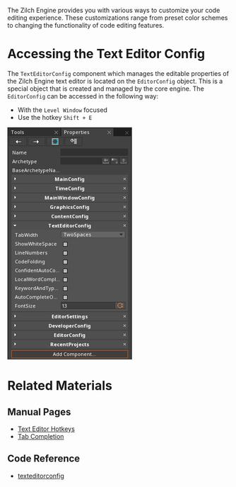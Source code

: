 The Zilch Engine provides you with various ways to customize your code editing experience. These customizations range from preset color schemes to changing the functionality of code editing features.

 # Accessing the Text Editor Config
The `TextEditorConfig` component which manages the editable properties of the Zilch Engine text editor is located on the `EditorConfig` object. This is a special object that is created and managed by the core engine. The `EditorConfig` can be accessed in the following way:

 - With the `Level Window` focused
  - Use the hotkey `Shift + E`



![image](https://raw.githubusercontent.com/ZilchEngine/ZilchFiles/master/doc_files/47407.png)


 # Related Materials
 ## Manual Pages
- [Text Editor Hotkeys](https://github.com/ZilchEngine/ZilchDocs/blob/master/zilch_editor_documentation/zeromanual/editor/texteditor/texteditorhotkeys.markdown)
- [Tab Completion](https://github.com/ZilchEngine/ZilchDocs/blob/master/zilch_editor_documentation/zeromanual/editor/texteditor/tab_completion.markdown)

 ## Code Reference
- [texteditorconfig](https://github.com/ZilchEngine/ZilchDocs/blob/master/code_reference/class_reference/texteditorconfig.markdown) 
 

 